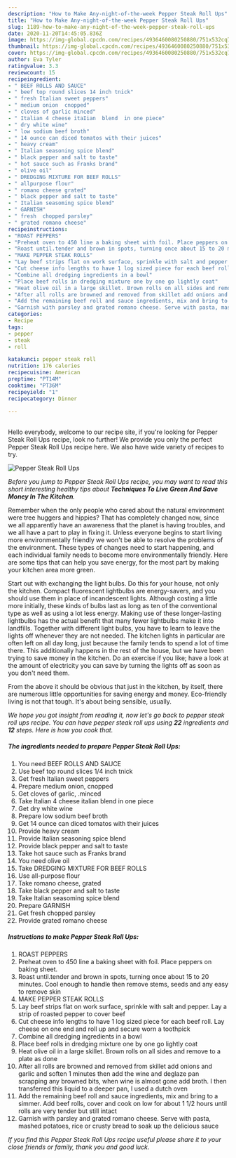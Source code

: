 ```yaml
---
description: "How to Make Any-night-of-the-week Pepper Steak Roll Ups"
title: "How to Make Any-night-of-the-week Pepper Steak Roll Ups"
slug: 1189-how-to-make-any-night-of-the-week-pepper-steak-roll-ups
date: 2020-11-20T14:45:05.836Z
image: https://img-global.cpcdn.com/recipes/4936460080250880/751x532cq70/pepper-steak-roll-ups-recipe-main-photo.jpg
thumbnail: https://img-global.cpcdn.com/recipes/4936460080250880/751x532cq70/pepper-steak-roll-ups-recipe-main-photo.jpg
cover: https://img-global.cpcdn.com/recipes/4936460080250880/751x532cq70/pepper-steak-roll-ups-recipe-main-photo.jpg
author: Eva Tyler
ratingvalue: 3.3
reviewcount: 15
recipeingredient:
- " BEEF ROLLS AND SAUCE"
- " beef top round slices 14 inch tnick"
- " fresh Italian sweet peppers"
- " medium onion  cnopped"
- " cloves of garlic minced"
- " Italian 4 cheese itaIian  blend  in one piece"
- " dry white wine"
- " low sodium beef broth"
- " 14 ounce can diced tomatos with their juices"
- " heavy cream"
- " Italian seasoning spice blend"
- " black pepper and salt to taste"
- " hot sauce such as Franks brand"
- " olive oil"
- " DREDGING MIXTURE FOR BEEF ROLLS"
- " allpurpose flour"
- " romano cheese grated"
- " black pepper and salt to taste"
- " Italian seasoming spice blend"
- " GARNISH"
- " fresh  chopped parsley"
- " grated romano cheese"
recipeinstructions:
- "ROAST PEPPERS"
- "Preheat oven to 450 line a baking sheet with foil. Place peppers on baking sheet."
- "Roast until.tender and brown in spots, turning once about 15 to 20 minutes. Cool enough to handle then remove stems, seeds and any easy to remove skin"
- "MAKE PEPPER STEAK ROLLS"
- "Lay beef strips flat on work surface, sprinkle with salt and pepper. Lay a strip of roasted pepper to cover beef"
- "Cut cheese info lengths to have 1 log sized piece for each beef roll. Lay cheese on one end and roll up and secure worn a toothpick"
- "Combine all dredging ingredients in a bowl"
- "Place beef rolls in dredging mixture one by one go lightly coat"
- "Heat olive oil in a large skillet. Brown rolls on all sides and remove to a plate as done"
- "After all rolls are browned and removed from skillet add onions and garlic and soften 1 minutes then add the wine and deglaze pan scrapping any browned bits, when wine is almost gone add broth. I then transferred this liquid to a deeper pan, I used a dutch oven"
- "Add the remaining beef roll and sauce ingredients, mix and bring to a simmer. Add beef rolls, cover and cook on low for about 1 1/2 hours until rolls are very tender but still intact"
- "Garnish with parsley and grated romano cheese. Serve with pasta, mashed potatoes, rice or crusty bread to soak up the delicious sauce"
categories:
- Recipe
tags:
- pepper
- steak
- roll

katakunci: pepper steak roll 
nutrition: 176 calories
recipecuisine: American
preptime: "PT14M"
cooktime: "PT36M"
recipeyield: "1"
recipecategory: Dinner

---
```

<br>
Hello everybody, welcome to our recipe site, if you're looking for Pepper Steak Roll Ups recipe, look no further! We provide you only the perfect Pepper Steak Roll Ups recipe here. We also have wide variety of recipes to try.
<br>


![Pepper Steak Roll Ups](https://img-global.cpcdn.com/recipes/4936460080250880/751x532cq70/pepper-steak-roll-ups-recipe-main-photo.jpg)

<i>Before you jump to Pepper Steak Roll Ups recipe, you may want to read this short interesting healthy tips about 
<strong>Techniques To Live Green And Save Money In The Kitchen</strong>.</i>
</br>

Remember when the only people who cared about the natural environment were tree huggers and hippies? That has completely changed now, since we all apparently have an awareness that the planet is having troubles, and we all have a part to play in fixing it. Unless everyone begins to start living more environmentally friendly we won't be able to resolve the problems of the environment. These types of changes need to start happening, and each individual family needs to become more environmentally friendly. Here are some tips that can help you save energy, for the most part by making your kitchen area more green.

Start out with exchanging the light bulbs. Do this for your house, not only the kitchen. Compact fluorescent lightbulbs are energy-savers, and you should use them in place of incandescent lights. Although costing a little more initially, these kinds of bulbs last as long as ten of the conventional type as well as using a lot less energy. Making use of these longer-lasting lightbulbs has the actual benefit that many fewer lightbulbs make it into landfills. Together with different light bulbs, you have to learn to leave the lights off whenever they are not needed. The kitchen lights in particular are often left on all day long, just because the family tends to spend a lot of time there. This additionally happens in the rest of the house, but we have been trying to save money in the kitchen. Do an exercise if you like; have a look at the amount of electricity you can save by turning the lights off as soon as you don't need them.

From the above it should be obvious that just in the kitchen, by itself, there are numerous little opportunities for saving energy and money. Eco-friendly living is not that tough. It's about being sensible, usually.


<i>We hope you got insight from reading it, now let's go back to pepper steak roll ups recipe. You can have pepper steak roll ups using <strong>22</strong> ingredients and <strong>12</strong> steps. Here is how you cook that.
</i>

##### The ingredients needed to prepare Pepper Steak Roll Ups:

1. You need  BEEF ROLLS AND SAUCE
1. Use  beef top round slices 1/4 inch tnick
1. Get  fresh Italian sweet peppers
1. Prepare  medium onion,  cnopped
1. Get  cloves of garlic, .minced
1. Take  Italian 4 cheese itaIian  blend  in one piece
1. Get  dry white wine
1. Prepare  low sodium beef broth
1. Get  14 ounce can diced tomatos with their juices
1. Provide  heavy cream
1. Provide  Italian seasoning spice blend
1. Provide  black pepper and salt to taste
1. Take  hot sauce such as Franks brand
1. You need  olive oil
1. Take  DREDGING MIXTURE FOR BEEF ROLLS
1. Use  all-purpose flour
1. Take  romano cheese, grated
1. Take  black pepper and salt to taste
1. Take  Italian seasoming spice blend
1. Prepare  GARNISH
1. Get  fresh  chopped parsley
1. Provide  grated romano cheese


##### Instructions to make Pepper Steak Roll Ups:

1. ROAST PEPPERS
1. Preheat oven to 450 line a baking sheet with foil. Place peppers on baking sheet.
1. Roast until.tender and brown in spots, turning once about 15 to 20 minutes. Cool enough to handle then remove stems, seeds and any easy to remove skin
1. MAKE PEPPER STEAK ROLLS
1. Lay beef strips flat on work surface, sprinkle with salt and pepper. Lay a strip of roasted pepper to cover beef
1. Cut cheese info lengths to have 1 log sized piece for each beef roll. Lay cheese on one end and roll up and secure worn a toothpick
1. Combine all dredging ingredients in a bowl
1. Place beef rolls in dredging mixture one by one go lightly coat
1. Heat olive oil in a large skillet. Brown rolls on all sides and remove to a plate as done
1. After all rolls are browned and removed from skillet add onions and garlic and soften 1 minutes then add the wine and deglaze pan scrapping any browned bits, when wine is almost gone add broth. I then transferred this liquid to a deeper pan, I used a dutch oven
1. Add the remaining beef roll and sauce ingredients, mix and bring to a simmer. Add beef rolls, cover and cook on low for about 1 1/2 hours until rolls are very tender but still intact
1. Garnish with parsley and grated romano cheese. Serve with pasta, mashed potatoes, rice or crusty bread to soak up the delicious sauce


<i>If you find this Pepper Steak Roll Ups recipe useful please share it to your close friends or family, thank you and good luck.</i>
